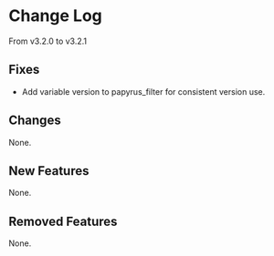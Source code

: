 # Change Log

From v3.2.0 to v3.2.1

## Fixes

- Add variable version to papyrus_filter for consistent version use.

## Changes

None.

## New Features

None.

## Removed Features

None.

